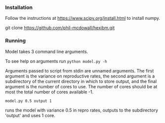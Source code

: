 ### Installation
Follow the instructions at https://www.scipy.org/install.html to install numpy.

git clone https://github.com/phil-mcdowall/hexibm.git

### Running
Model takes 3 command line arguments.

To see help on arguments run `python model.py -h`

 Arguments passed to script from stdin are unnamed arguments.
 The first argument is the variance on reproductive rates, the second argument is a subdirectory of the current directory in which
 to store output, and the final argument is the number of cores to use. The number of cores should be at most the total number of cores available -1.

`model.py 0.5 output 1`
 
 runs the model with variance 0.5 in repro rates, outputs to the subdirectory 'output' and uses 1 core.
